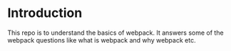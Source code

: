 # Introduction

This repo is to understand the basics of webpack. It answers some of the webpack questions like what is webpack and why webpack etc.
